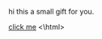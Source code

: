 hi this a small gift for you.
<html>
<a href="https://sou-ri.github.io/repo1.github.io/">click me</a>
<\html>
